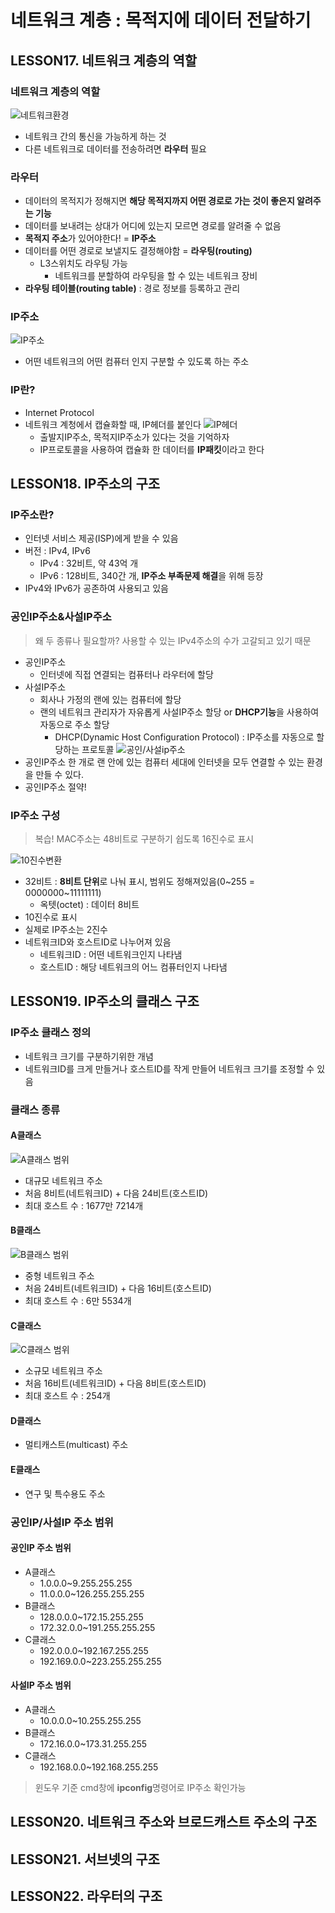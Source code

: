 # 네트워크 계층 : 목적지에 데이터 전달하기

## LESSON17. 네트워크 계층의 역할
### 네트워크 계층의 역할
![네트워크환경](https://velog.velcdn.com/images%2Fkimmainsain%2Fpost%2Feb5093bf-e8d2-45a5-999b-19ef168fdfe3%2FKakaoTalk_20220307_180909584.jpg)
- 네트워크 간의 통신을 가능하게 하는 것
- 다른 네트워크로 데이터를 전송하려면 **라우터** 필요
  
### 라우터 
- 데이터의 목적지가 정해지면 **해당 목적지까지 어떤 경로로 가는 것이 좋은지 알려주는 기능**
- 데이터를 보내려는 상대가 어디에 있는지 모르면 경로를 알려줄 수 없음
- **목적지 주소**가 있어야한다! = **IP주소**
- 데이터를 어떤 경로로 보낼지도 결정해야함 = **라우팅(routing)**
  - L3스위치도 라우팅 가능
    - 네트워크를 분할하여 라우팅을 할 수 있는 네트워크 장비
- **라우팅 테이블(routing table)** : 경로 정보를 등록하고 관리

### IP주소
![IP주소](https://velog.velcdn.com/images%2Fkimmainsain%2Fpost%2F2e49a3f0-e9d8-4574-9d79-c98b6cb3e59d%2FKakaoTalk_20220307_180909584_01.jpg)
- 어떤 네트워크의 어떤 컴퓨터 인지 구분할 수 있도록 하는 주소

### IP란?
- Internet Protocol
- 네트워크 계청에서 캡슐화할 때, IP헤더를 붙인다
  ![IP헤더](https://velog.velcdn.com/images%2Fkimmainsain%2Fpost%2Fb3b9cc97-5d5d-493f-8ade-c616b27e87ea%2FKakaoTalk_20220307_180909584_02.jpg)
  - 출발지IP주소, 목적지IP주소가 있다는 것을 기억하자
  - IP프로토콜을 사용하여 캡슐화 한 데이터를 **IP패킷**이라고 한다
  
## LESSON18. IP주소의 구조
### IP주소란?
- 인터넷 서비스 제공(ISP)에게 받을 수 있음
- 버전 : IPv4, IPv6
  - IPv4 : 32비트, 약 43억 개 
  - IPv6 : 128비트, 340간 개, **IP주소 부족문제 해결**을 위해 등장
- IPv4와 IPv6가 공존하여 사용되고 있음

### 공인IP주소&사설IP주소
  > 왜 두 종류나 필요할까? 사용할 수 있는 IPv4주소의 수가 고갈되고 있기 때문
- 공인IP주소
  - 인터넷에 직접 연결되는 컴퓨터나 라우터에 할당
- 사설IP주소
  - 회사나 가정의 랜에 있는 컴퓨터에 할당
  - 랜의 네트워크 관리자가 자유롭게 사설IP주소 할당 or **DHCP기능**을 사용하여 자동으로 주소 할당
    - DHCP(Dynamic Host Configuration Protocol) : IP주소를 자동으로 할당하는 프로토콜
![공인/사설ip주소](https://velog.velcdn.com/images%2Fkimmainsain%2Fpost%2F26b228bd-06e6-4d7b-ada1-d1b4cfa5635b%2FKakaoTalk_20220307_180909584_03.jpg)
- 공인IP주소 한 개로 랜 안에 있는 컴퓨터 세대에 인터넷을 모두 연결할 수 있는 환경을 만들 수 있다.
- 공인IP주소 절약!

### IP주소 구성
  > 복습! MAC주소는 48비트로 구분하기 쉽도록 16진수로 표시

![10진수변환](https://velog.velcdn.com/images/sunnamgung8/post/50951c63-465a-49f2-8cbe-bdd58fea333d/image.png)
- 32비트 : **8비트 단위**로 나눠 표시, 범위도 정해져있음(0~255 = 0000000~11111111)
  - 옥텟(octet) : 데이터 8비트
- 10진수로 표시
- 실제로 IP주소는 2진수
- 네트워크ID와 호스트ID로 나누어져 있음
  - 네트워크ID : 어떤 네트워크인지 나타냄
  - 호스트ID : 해당 네트워크의 어느 컴퓨터인지 나타냄

## LESSON19. IP주소의 클래스 구조
### IP주소 클래스 정의
- 네트워크 크기를 구분하기위한 개념
- 네트워크ID를 크게 만들거나 호스트ID를 작게 만들어 네트워크 크기를 조정할 수 있음
### 클래스 종류
#### A클래스
![A클래스 범위](https://velog.velcdn.com/images/sunnamgung8/post/a04953ac-3161-45bc-b029-a3a35ce6e06e/image.png)
- 대규모 네트워크 주소
- 처음 8비트(네트워크ID) + 다음 24비트(호스트ID)
- 최대 호스트 수 : 1677만 7214개
#### B클래스
![B클래스 범위](https://velog.velcdn.com/images/sunnamgung8/post/5d56830c-6f9a-4611-b8d1-fddf1b0649b5/image.png)
- 중형 네트워크 주소
- 처음 24비트(네트워크ID) + 다음 16비트(호스트ID)
- 최대 호스트 수 : 6만 5534개
#### C클래스
![C클래스 범위](https://velog.velcdn.com/images/sunnamgung8/post/321e6232-1715-45db-a9a5-746065ae5951/image.png)
- 소규모 네트워크 주소
- 처음 16비트(네트워크ID) + 다음 8비트(호스트ID)
- 최대 호스트 수 : 254개
#### D클래스 
- 멀티캐스트(multicast) 주소
#### E클래스 
- 연구 및 특수용도 주소

### 공인IP/사설IP 주소 범위
#### 공인IP 주소 범위
- A클래스
  - 1.0.0.0~9.255.255.255
  - 11.0.0.0~126.255.255.255
- B클래스
  - 128.0.0.0~172.15.255.255
  - 172.32.0.0~191.255.255.255
- C클래스
  - 192.0.0.0~192.167.255.255
  - 192.169.0.0~223.255.255.255
#### 사설IP 주소 범위
- A클래스
  - 10.0.0.0~10.255.255.255
- B클래스
  - 172.16.0.0~173.31.255.255
- C클래스
  - 192.168.0.0~192.168.255.255

> 윈도우 기준 cmd창에 **ipconfig**명령어로 IP주소 확인가능
  
## LESSON20. 네트워크 주소와 브로드캐스트 주소의 구조

## LESSON21. 서브넷의 구조

## LESSON22. 라우터의 구조
